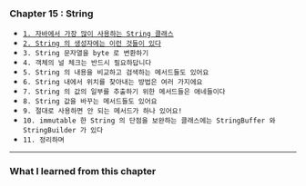 
### Chapter 15 : String

- [`1. 자바에서 가장 많이 사용하는 String 클래스`]()
- [`2. String 의 생성자에는 이런 것들이 있다`]()
- `3. String 문자열을 byte 로 변환하기`
- `4. 객체의 널 체크는 반드시 필요하답니다`
- `5. String 의 내용을 비교하고 검색하는 메서드들도 있어요`
- `6. String 내에서 위치를 찾아내는 방법은 여러 가지에요`
- `7. String 의 값의 일부를 추출하기 위한 메서드들은 애네들이다`
- `8. String 값을 바꾸는 메서드들도 있어요`
- `9. 절대로 사용하면 안 되는 메서드가 하나 있어요!`
- `10. immutable 한 String 의 단점을 보완하는 클래스에는 StringBuffer 와 StringBuilder 가 있다`
- `11. 정리하며`

---

### What I learned from this chapter

